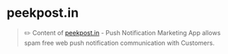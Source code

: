 # peekpost.in

> ✏️ Content of [peekpost.in](https://peekpost.in) - Push Notification Marketing App allows spam free web push notification communication with Customers.
